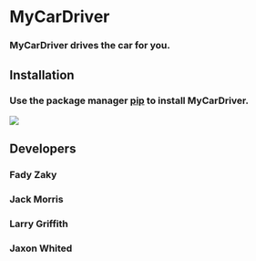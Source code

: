 # **MyCarDriver**
### MyCarDriver drives the car for you.
## **Installation**
### Use the package manager [pip](https://pypi.org/project/pip/) to install MyCarDriver.
![]([https://pypi.org/static/images/logo-small.95de8436.svg](https://www.google.com/url?sa=i&url=https%3A%2F%2Fwww.cleanpng.com%2Fpng-python-programming-language-computer-programming-1854374%2F&psig=AOvVaw3Oy12u0bAtX2N9QkYzZh2h&ust=1706221881575000&source=images&cd=vfe&opi=89978449&ved=0CBMQjRxqFwoTCMCqzfyJ94MDFQAAAAAdAAAAABAD)https://www.google.com/url?sa=i&url=https%3A%2F%2Fwww.cleanpng.com%2Fpng-python-programming-language-computer-programming-1854374%2F&psig=AOvVaw3Oy12u0bAtX2N9QkYzZh2h&ust=1706221881575000&source=images&cd=vfe&opi=89978449&ved=0CBMQjRxqFwoTCMCqzfyJ94MDFQAAAAAdAAAAABAD)
## **Developers**
### Fady Zaky
### Jack Morris
### Larry Griffith
### Jaxon Whited

